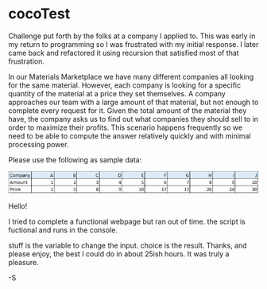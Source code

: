 # cocoTest
Challenge put forth by the folks at a company I applied to. This was early in my return to programming so I was frustrated with my initial response. I later came back and refactored it using recursion that satisfied most of that frustration.  

In our Materials Marketplace we have many different companies all looking for the same material. However, each company is looking for a specific quantity of the material at a price they set themselves. A company approaches our team with a large amount of that material, but not enough to complete every request for it. Given the total amount of the material they have, the company asks us to find out what companies they should sell to in order to maximize their profits. This scenario happens frequently so we need to be able to compute the answer relatively quickly and with minimal processing power.

Please use the following as sample data:

![datapic](https://github.com/stefanbemelmans/cocoTest/blob/master/InterviewQuestionExample.PNG)


Hello!

I tried to complete a functional webpage but ran out of time. the script is fuctional and runs in the console.

stuff is the variable to change the input.
choice is the result.
Thanks, and please enjoy, the best I could do in about 25ish hours. It was truly a pleasure.

-S
